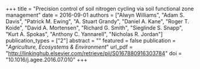 +++
title = "Precision control of soil nitrogen cycling via soil functional zone management"
date = 2016-09-01
authors = ["Alwyn Williams", "Adam S. Davis", "Patrick M. Ewing", "A. Stuart Grandy", "Daniel A. Kane", "Roger T. Koide", "David A. Mortensen", "Richard G. Smith", "Sieglinde S. Snapp", "Kurt A. Spokas", "Anthony C. Yannarell", "Nicholas R. Jordan"]
publication_types = ["2"]
abstract = ""
featured = false
publication = "*Agriculture, Ecosystems & Environment*"
url_pdf = "http://linkinghub.elsevier.com/retrieve/pii/S0167880916303784"
doi = "10.1016/j.agee.2016.07.010"
+++

